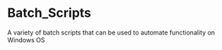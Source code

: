 # Batch_Scripts
A variety of batch scripts that can be used to automate functionality on Windows OS
